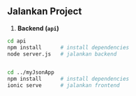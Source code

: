 ## Jalankan Project

1. **Backend (`api`)**  
```bash
cd api
npm install      # install dependencies
node server.js   # jalankan backend


cd ../myJsonApp
npm install      # install dependencies
ionic serve      # jalankan frontend
